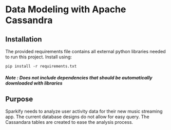 # Data Modeling with Apache Cassandra


## Installation
The provided requirements file contains all external python libraries needed to run this project. Install using:

```
pip install -r requirements.txt
```

##### Note : Does not include dependencies that should be automatically downloaded with libraries

## Purpose
Sparkify needs to analyze user activity data for their new music streaming app. The current database designs do not allow for easy query. The Cassandara tables are created to ease the analysis process.

